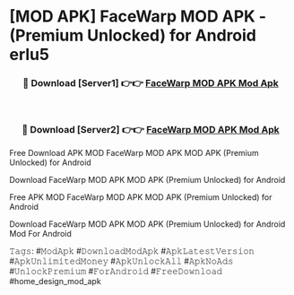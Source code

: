 # [MOD APK] FaceWarp MOD APK - (Premium Unlocked) for Android erlu5



<div align="center">
<h3>🔴 Download [Server1] 👉👉 <a href="https://momento.my/?title=FaceWarp_MOD_APK">FaceWarp MOD APK Mod Apk</a></h3><br>

<h3>🔴 Download [Server2] 👉👉 <a href="https://momento.my/?title=FaceWarp_MOD_APK">FaceWarp MOD APK Mod Apk</a></h3>
</div>



Free Download APK MOD FaceWarp MOD APK MOD APK (Premium Unlocked) for Android

Download FaceWarp MOD APK MOD APK (Premium Unlocked) for Android

Free APK MOD FaceWarp MOD APK MOD APK (Premium Unlocked) for Android

Download FaceWarp MOD APK MOD APK (Premium Unlocked) for Android Mod For Android

𝚃𝚊𝚐𝚜: #𝙼𝚘𝚍𝙰𝚙𝚔 #𝙳𝚘𝚠𝚗𝚕𝚘𝚊𝚍𝙼𝚘𝚍𝙰𝚙𝚔 #𝙰𝚙𝚔𝙻𝚊𝚝𝚎𝚜𝚝𝚅𝚎𝚛𝚜𝚒𝚘𝚗 #𝙰𝚙𝚔𝚄𝚗𝚕𝚒𝚖𝚒𝚝𝚎𝚍𝙼𝚘𝚗𝚎𝚢 #𝙰𝚙𝚔𝚄𝚗𝚕𝚘𝚌𝚔𝙰𝚕𝚕 #𝙰𝚙𝚔𝙽𝚘𝙰𝚍𝚜 #𝚄𝚗𝚕𝚘𝚌𝚔𝙿𝚛𝚎𝚖𝚒𝚞𝚖 #𝙵𝚘𝚛𝙰𝚗𝚍𝚛𝚘𝚒𝚍 #𝙵𝚛𝚎𝚎𝙳𝚘𝚠𝚗𝚕𝚘𝚊𝚍 #home_design_mod_apk
